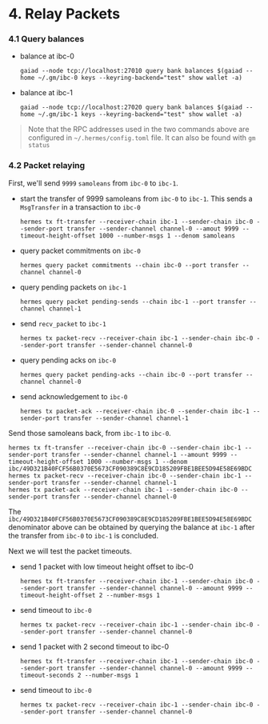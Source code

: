# 4. Relay Packets

### 4.1 Query balances

- balance at ibc-0

    ```shell
    gaiad --node tcp://localhost:27010 query bank balances $(gaiad --home ~/.gm/ibc-0 keys --keyring-backend="test" show wallet -a)
    ```

- balance at ibc-1

    ```shell
    gaiad --node tcp://localhost:27020 query bank balances $(gaiad --home ~/.gm/ibc-1 keys --keyring-backend="test" show wallet -a)
    ```

> Note that the RPC addresses used in the two commands above are configured in `~/.hermes/config.toml` file. It can also be found with `gm status`

### 4.2 Packet relaying

First, we'll send `9999` `samoleans` from `ibc-0` to `ibc-1`.

- start the transfer of 9999 samoleans from `ibc-0` to `ibc-1`. This sends a `MsgTransfer` in a transaction to `ibc-0`

    ```shell
    hermes tx ft-transfer --receiver-chain ibc-1 --sender-chain ibc-0 --sender-port transfer --sender-channel channel-0 --amout 9999 --timeout-height-offset 1000 --number-msgs 1 --denom samoleans
    ```

- query packet commitments on `ibc-0`

    ```shell
    hermes query packet commitments --chain ibc-0 --port transfer --channel channel-0
    ```

- query pending packets on `ibc-1`

    ```shell
    hermes query packet pending-sends --chain ibc-1 --port transfer --channel channel-1
    ```

- send `recv_packet` to `ibc-1`

    ```shell
    hermes tx packet-recv --receiver-chain ibc-1 --sender-chain ibc-0 --sender-port transfer --sender-channel channel-0
    ```

- query pending acks on `ibc-0`

    ```shell
    hermes query packet pending-acks --chain ibc-0 --port transfer --channel channel-0
    ```

- send acknowledgement to `ibc-0`

    ```shell
    hermes tx packet-ack --receiver-chain ibc-0 --sender-chain ibc-1 --sender-port transfer --sender-channel channel-1
    ```

Send those samoleans back, from `ibc-1` to `ibc-0`.

```shell
hermes tx ft-transfer --receiver-chain ibc-0 --sender-chain ibc-1 --sender-port transfer --sender-channel channel-1 --amount 9999 --timeout-height-offset 1000 --number-msgs 1 --denom ibc/49D321B40FCF56B0370E5673CF090389C8E9CD185209FBE1BEE5D94E58E69BDC
hermes tx packet-recv --receiver-chain ibc-0 --sender-chain ibc-1 --sender-port transfer --sender-channel channel-1
hermes tx packet-ack --receiver-chain ibc-1 --sender-chain ibc-0 --sender-port transfer --sender-channel channel-0
```

The `ibc/49D321B40FCF56B0370E5673CF090389C8E9CD185209FBE1BEE5D94E58E69BDC` denominator above can be obtained by querying the balance at `ibc-1` after the transfer from `ibc-0` to `ibc-1` is concluded.

Next we will test the packet timeouts.
- send 1 packet with low timeout height offset to ibc-0

    ```shell
    hermes tx ft-transfer --receiver-chain ibc-1 --sender-chain ibc-0 --sender-port transfer --sender-channel channel-0 --amount 9999 --timeout-height-offset 2 --number-msgs 1
    ```

- send timeout to `ibc-0`

    ```shell
    hermes tx packet-recv --receiver-chain ibc-1 --sender-chain ibc-0 --sender-port transfer --sender-channel channel-0
    ```

- send 1 packet with 2 second timeout to ibc-0

    ```shell
    hermes tx ft-transfer --receiver-chain ibc-1 --sender-chain ibc-0 --sender-port transfer --sender-channel channel-0 --amount 9999 --timeout-seconds 2 --number-msgs 1
    ```

- send timeout to `ibc-0`

    ```shell
    hermes tx packet-recv --receiver-chain ibc-1 --sender-chain ibc-0 --sender-port transfer --sender-channel channel-0
    ```

